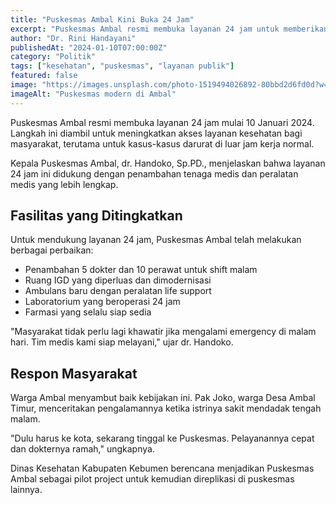 ```yaml
---
title: "Puskesmas Ambal Kini Buka 24 Jam"
excerpt: "Puskesmas Ambal resmi membuka layanan 24 jam untuk memberikan akses kesehatan yang lebih baik bagi masyarakat."
author: "Dr. Rini Handayani"
publishedAt: "2024-01-10T07:00:00Z"
category: "Politik"
tags: ["kesehatan", "puskesmas", "layanan publik"]
featured: false
image: "https://images.unsplash.com/photo-1519494026892-80bbd2d6fd0d?w=1200&h=675&fit=crop"
imageAlt: "Puskesmas modern di Ambal"
---
```


Puskesmas Ambal resmi membuka layanan 24 jam mulai 10 Januari 2024. Langkah ini diambil untuk meningkatkan akses layanan kesehatan bagi masyarakat, terutama untuk kasus-kasus darurat di luar jam kerja normal.

Kepala Puskesmas Ambal, dr. Handoko, Sp.PD., menjelaskan bahwa layanan 24 jam ini didukung dengan penambahan tenaga medis dan peralatan medis yang lebih lengkap.

## Fasilitas yang Ditingkatkan

Untuk mendukung layanan 24 jam, Puskesmas Ambal telah melakukan berbagai perbaikan:

- Penambahan 5 dokter dan 10 perawat untuk shift malam
- Ruang IGD yang diperluas dan dimodernisasi
- Ambulans baru dengan peralatan life support
- Laboratorium yang beroperasi 24 jam
- Farmasi yang selalu siap sedia

"Masyarakat tidak perlu lagi khawatir jika mengalami emergency di malam hari. Tim medis kami siap melayani," ujar dr. Handoko.

## Respon Masyarakat

Warga Ambal menyambut baik kebijakan ini. Pak Joko, warga Desa Ambal Timur, menceritakan pengalamannya ketika istrinya sakit mendadak tengah malam.

"Dulu harus ke kota, sekarang tinggal ke Puskesmas. Pelayanannya cepat dan dokternya ramah," ungkapnya.

Dinas Kesehatan Kabupaten Kebumen berencana menjadikan Puskesmas Ambal sebagai pilot project untuk kemudian direplikasi di puskesmas lainnya.
